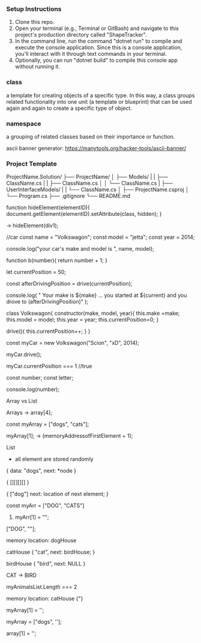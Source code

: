 ### Setup Instructions

1. Clone this repo.
2. Open your terminal (e.g., Terminal or GitBash) and navigate to this project's production directory called "ShapeTracker".
3. In the command line, run the command "dotnet run" to compile and execute the console application. Since this is a console application, you'll interact with it through text commands in your terminal.
4. Optionally, you can run "dotnet build" to compile this console app without running it.



### class
a template for creating objects of a specific type. In this way, a class groups related functionality into one unit (a template or blueprint) that can be used again and again to create a specific type of object.

### namespace 

a grouping of related classes based on their importance or function.

ascii banner generator: https://manytools.org/hacker-tools/ascii-banner/


### Project Template
ProjectName.Solution/
  ├── ProjectName/
  │     ├── Models/
  |     |     ├── ClassName.cs
  |     |     ├── ClassName.cs
  │     │     └── ClassName.cs
  |     ├── UserInterfaceModels/
  |     |     └── ClassName.cs
  │     ├── ProjectName.csproj
  │     └── Program.cs
  ├── .gitignore
  └── README.md


function hideElement(elementID){
  document.getElement(elementID).setAttribute(class, hidden);
}

-> hideElement(div1);

//car 
 const name = "Volkswagon";
 const model = "jetta";
 const year = 2014;

console.log("your car's make and model is ", name, model);

function b(number){
  return number + 1;
}

let currentPosition = 50;

const afterDrivingPosition = drive(currentPosition);

console.log(
  " Your make is ${make} ... you started at ${current} and you drove to (afterDrivingPosition)"
);

class Volkswagon{
  constructor(make, model, year){
    this.make =make;
    this.model = model;
    this.year = year;
    this.currentPosition=0;
  }

  drive(){
    this.currentPosition++;
  }
}



const myCar = new Volkswagon("Scion", "xD", 2014);

myCar.drive();

myCar.currentPosition === 1 //true




 

const number;
const letter;

console.log(number);

Array vs List

Arrays -> array[4];


const myArray = ["dogs", "cats"];

myArray[1]; -> (memoryAddressofFirstElement + 1);



List<Triangle>

- all element are stored randomly


{
  data: "dogs",
  next: *node 
}



{ [][][][] }


{
  ["dog"]
  next: location of next element;
}


const myArr = ["DOG", "CATS"]

1. myArr[1] = "";

["DOG", ""];



memory location: dogHouse  

catHouse
{
  "cat",
  next: birdHouse;
}

birdHouse
{
  "bird",
  next: NULL
}

CAT -> BIRD

myAnimalsList.Length === 2


memory location: catHouse {"}









myArray[1] = '';

myArray = ["dogs", ''];




array[1] = '';




